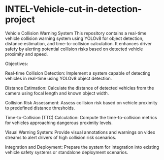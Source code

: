 # INTEL-Vehicle-cut-in-detection-project
Vehicle Collision Warning System  This repository contains a real-time vehicle collision warning system using YOLOv8 for object detection, distance estimation, and time-to-collision calculation. It enhances driver safety by alerting potential collision risks based on detected vehicle proximity and speed.

Objectives:

Real-time Collision Detection: Implement a system capable of detecting vehicles in real-time using YOLOv8 object detection.

Distance Estimation: Calculate the distance of detected vehicles from the camera using focal length and known object width.

Collision Risk Assessment: Assess collision risk based on vehicle proximity to predefined distance thresholds.

Time-to-Collision (TTC) Calculation: Compute the time-to-collision metrics for vehicles approaching dangerous proximity levels.

Visual Warning System: Provide visual annotations and warnings on video streams to alert drivers of high collision risk scenarios.

Integration and Deployment: Prepare the system for integration into existing vehicle safety systems or standalone deployment scenarios.


